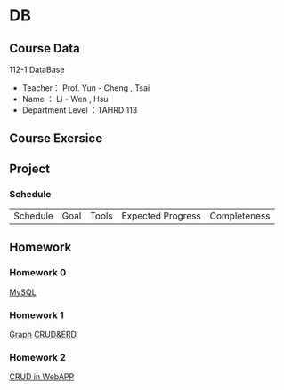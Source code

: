# DB

## Course Data
112-1 DataBase
- Teacher： Prof. Yun - Cheng , Tsai
- Name ： Li - Wen , Hsu
- Department Level ：TAHRD 113 

## Course Exersice

## Project
### Schedule
<table>
    <tr>
        <td align="center">Schedule</td>
        <td align="center">Goal</td>
        <td align="center">Tools</td>
        <td align="center">Expected Progress</td>
        <td align="center">Completeness</td>
    </tr>
</table>


## Homework
### Homework 0 
[MySQL](https://youtu.be/bjPWRYj8qoI?si=R5hTLCyHGFIEiqxT)

### Homework 1
[Graph](https://github.com/HSULW/Database/blob/main/HW1.png)
[CRUD&ERD](https://youtu.be/kXMYEopmEtA)

### Homework 2
[CRUD in WebAPP](https://youtu.be/E4SDAq-m0ug)

